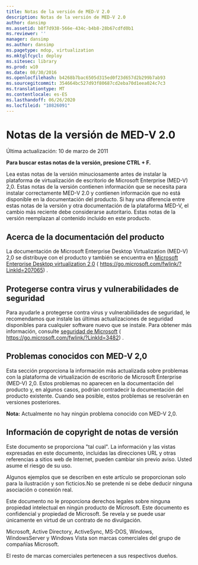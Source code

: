 ```yaml
---
title: Notas de la versión de MED-V 2.0
description: Notas de la versión de MED-V 2.0
author: dansimp
ms.assetid: b8f7d938-566e-434c-b4b8-28b67cdfd0b1
ms.reviewer: ''
manager: dansimp
ms.author: dansimp
ms.pagetype: mdop, virtualization
ms.mktglfcycl: deploy
ms.sitesec: library
ms.prod: w10
ms.date: 08/30/2016
ms.openlocfilehash: b4268b7bac6505d315ed0f23d657d2b299b7ab93
ms.sourcegitcommit: 354664bc527d93f80687cd2eba70d1eea024c7c3
ms.translationtype: MT
ms.contentlocale: es-ES
ms.lasthandoff: 06/26/2020
ms.locfileid: "10826091"
---
```

# Notas de la versión de MED-V 2.0


Última actualización: 10 de marzo de 2011

**Para buscar estas notas de la versión, presione CTRL + F.**

Lea estas notas de la versión minuciosamente antes de instalar la plataforma de virtualización de escritorio de Microsoft Enterprise (MED-V) 2,0. Estas notas de la versión contienen información que se necesita para instalar correctamente MED-V 2.0 y contienen información que no está disponible en la documentación del producto. Si hay una diferencia entre estas notas de la versión y otra documentación de la plataforma MED-V, el cambio más reciente debe considerarse autoritario. Estas notas de la versión reemplazan al contenido incluido en este producto.

## Acerca de la documentación del producto


La documentación de Microsoft Enterprise Desktop Virtualization (MED-V) 2,0 se distribuye con el producto y también se encuentra en [Microsoft Enterprise Desktop virtualization 2,0](https://go.microsoft.com/fwlink/?LinkID=207065) ( https://go.microsoft.com/fwlink/?LinkId=207065) .

## Protegerse contra virus y vulnerabilidades de seguridad


Para ayudarle a protegerse contra virus y vulnerabilidades de seguridad, le recomendamos que instale las últimas actualizaciones de seguridad disponibles para cualquier software nuevo que se instale. Para obtener más información, consulte [seguridad de Microsoft](https://go.microsoft.com/fwlink/?LinkId=3482) ( https://go.microsoft.com/fwlink/?LinkId=3482) .

## Problemas conocidos con MED-V 2,0


Esta sección proporciona la información más actualizada sobre problemas con la plataforma de virtualización de escritorio de Microsoft Enterprise (MED-V) 2,0. Estos problemas no aparecen en la documentación del producto y, en algunos casos, podrían contradecir la documentación del producto existente. Cuando sea posible, estos problemas se resolverán en versiones posteriores.

**Nota:**  Actualmente no hay ningún problema conocido con MED-V 2,0.

 

## Información de copyright de notas de versión


Este documento se proporciona "tal cual". La información y las vistas expresadas en este documento, incluidas las direcciones URL y otras referencias a sitios web de Internet, pueden cambiar sin previo aviso. Usted asume el riesgo de su uso.

Algunos ejemplos que se describen en este artículo se proporcionan solo para la ilustración y son ficticios.No se pretende ni se debe deducir ninguna asociación o conexión real.

Este documento no le proporciona derechos legales sobre ninguna propiedad intelectual en ningún producto de Microsoft. Este documento es confidencial y propiedad de Microsoft. Se revela y se puede usar únicamente en virtud de un contrato de no divulgación.



Microsoft, Active Directory, ActiveSync, MS-DOS, Windows, WindowsServer y Windows Vista son marcas comerciales del grupo de compañías Microsoft.

El resto de marcas comerciales pertenecen a sus respectivos dueños.

 

 





